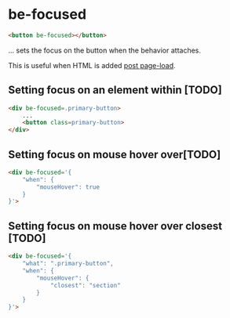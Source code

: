 # be-focused

```html
<button be-focused></button>
```

... sets the focus on the button when the behavior attaches.

This  is useful when HTML is added [post page-load](https://stackoverflow.com/questions/27313872/auto-focus-is-not-working-for-input-field).

## Setting focus on an element within [TODO]

```html
<div be-focused=.primary-button>
    ...
    <button class=primary-button>
</div>
```

## Setting focus on mouse hover over[TODO]

```html
<div be-focused='{
    "when": {
        "mouseHover": true
    }
}'>
```

## Setting focus on mouse hover over closest [TODO]

```html
<div be-focused='{
    "what": ".primary-button",
    "when": {
        "mouseHover": {
            "closest": "section"
        }
    }
}'>
```





